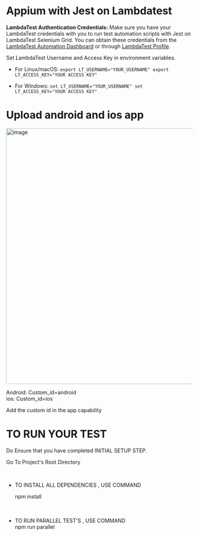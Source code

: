 # Appium with Jest on Lambdatest

**LambdaTest Authentication Credentials:** Make sure you have your LambdaTest credentials with you to run test automation scripts with Jest on LambdaTest Selenium Grid. You can obtain these credentials from the [LambdaTest Automation Dashboard](https://automation.lambdatest.com/) or through [LambdaTest Profile](https://accounts.lambdatest.com/detail/profile).

Set LambdaTest Username and Access Key in environment variables.

* For Linux/macOS:
`export LT_USERNAME="YOUR_USERNAME"
export LT_ACCESS_KEY="YOUR ACCESS KEY"`

* For Windows:
`set LT_USERNAME="YOUR_USERNAME"
set LT_ACCESS_KEY="YOUR ACCESS KEY"`




# Upload android and ios app

<img width="690" alt="image" src="https://user-images.githubusercontent.com/93367572/158888613-984ee064-2725-4925-8c2d-b20fd9087666.png">

Android:
Custom_id=android
<br>
ios:
Custom_id=ios

Add the custom id in the app capability

# TO RUN YOUR TEST
Do Ensure that you have completed INITIAL SETUP STEP.



Go To Project's Root Directory


<br>
<ul>

<li>TO INSTALL ALL DEPENDENCIES , USE COMMAND</li>


npm install

<br>


<br>

<li>TO RUN PARALLEL TEST'S , USE COMMAND</li>
npm run parallel

</ul>

<br>















